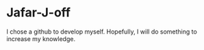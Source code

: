 # Jafar-J-off
I chose a github to develop myself. Hopefully, I will do something to increase my knowledge.
